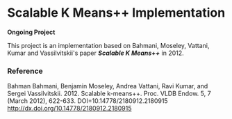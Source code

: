 # Scalable K Means++ Implementation
**Ongoing Project** 

This project is an implementation based on Bahmani, Moseley, Vattani, Kumar and Vassilvitskii's paper
***Scalable K Means++*** in 2012.


### Reference

Bahman Bahmani, Benjamin Moseley, Andrea Vattani, Ravi Kumar, and Sergei Vassilvitskii. 2012. Scalable k-means++. Proc. VLDB Endow. 5, 7 (March 2012), 622-633. DOI=10.14778/2180912.2180915 http://dx.doi.org/10.14778/2180912.2180915

